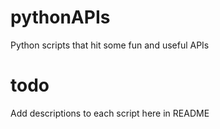 # pythonAPIs
Python scripts that hit some fun and useful APIs

# todo
Add descriptions to each script here in README
